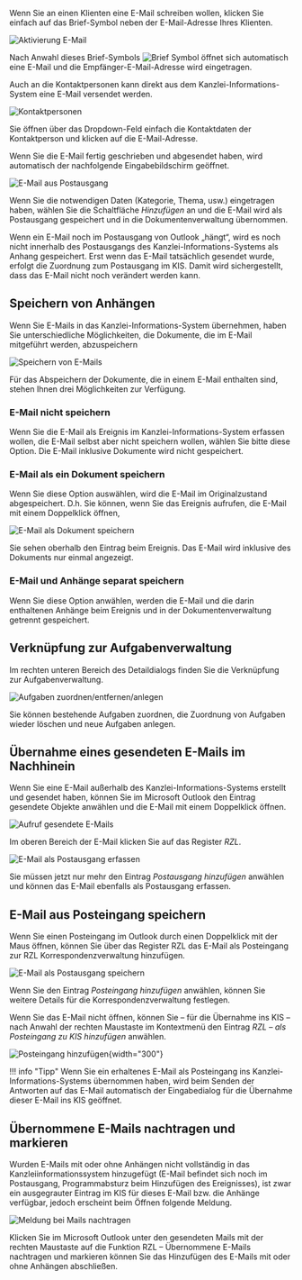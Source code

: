 Wenn Sie an einen Klienten eine E-Mail schreiben wollen, klicken Sie
einfach auf das Brief-Symbol neben der E-Mail-Adresse Ihres Klienten.

![Aktivierung E-Mail](<img/image328.png>)

Nach Anwahl dieses Brief-Symbols ![Brief Symbol](<img/image336.png>) öffnet sich automatisch eine
E-Mail und die Empfänger-E-Mail-Adresse wird eingetragen.

Auch an die Kontaktpersonen kann direkt aus dem
Kanzlei-Informations-System eine E-Mail versendet werden.

![Kontaktpersonen](<img/image337.png>)

Sie öffnen über das Dropdown-Feld einfach die Kontaktdaten der
Kontaktperson und klicken auf die E-Mail-Adresse.

Wenn Sie die E-Mail fertig geschrieben und abgesendet haben, wird
automatisch der nach­folgende Eingabebildschirm geöffnet.

![E-Mail aus Postausgang](<img/image338.png>)

Wenn Sie die notwendigen Daten (Kategorie, Thema, usw.) eingetragen
haben, wählen Sie die Schaltfläche *Hinzufügen* an und die E-Mail wird
als Postausgang gespeichert und in die Dokumentenverwaltung übernommen.

Wenn ein E-Mail noch im Postausgang von Outlook „hängt“, wird es noch
nicht innerhalb des Postausgangs des Kanzlei-Informations-Systems als
Anhang gespeichert. Erst wenn das E-Mail tatsächlich gesendet wurde,
erfolgt die Zuordnung zum Postausgang im KIS. Damit wird sichergestellt,
dass das E-Mail nicht noch verändert werden kann.

## Speichern von Anhängen

Wenn Sie E-Mails in das Kanzlei-Informations-System übernehmen, haben
Sie unter­schiedliche Möglichkeiten, die Dokumente, die im E-Mail
mitgeführt werden, abzuspeichern

![Speichern von E-Mails](<img/image339.png>)

Für das Abspeichern der Dokumente, die in einem E-Mail enthalten sind,
stehen Ihnen drei Möglichkeiten zur Verfügung.

### E-Mail nicht speichern

Wenn Sie die E-Mail als Ereignis im Kanzlei-Informations-System erfassen
wollen, die E-Mail selbst aber nicht speichern wollen, wählen Sie bitte
diese Option. Die E-Mail inklusive Dokumente wird nicht gespeichert.

### E-Mail als ein Dokument speichern

Wenn Sie diese Option auswählen, wird die E-Mail im Originalzustand
abgespeichert. D.h. Sie können, wenn Sie das Ereignis aufrufen, die
E-Mail mit einem Doppelklick öffnen,

![E-Mail als Dokument speichern](<img/image340.png>)

Sie sehen oberhalb den Eintrag beim Ereignis. Das E-Mail wird inklusive
des Dokuments nur einmal angezeigt.

### E-Mail und Anhänge separat speichern

Wenn Sie diese Option anwählen, werden die E-Mail und die darin
enthaltenen Anhänge beim Ereignis und in der Dokumentenverwaltung
getrennt gespeichert.

## Verknüpfung zur Aufgabenverwaltung

Im rechten unteren Bereich des Detaildialogs finden Sie die Verknüpfung
zur Aufgabenverwaltung.

![Aufgaben zuordnen/entfernen/anlegen](<img/image341.png>)

Sie können bestehende Aufgaben zuordnen, die Zuordnung von Aufgaben
wieder löschen und neue Aufgaben anlegen.

## Übernahme eines gesendeten E-Mails im Nachhinein

Wenn Sie eine E-Mail außerhalb des Kanzlei-Informations-Systems erstellt
und gesendet haben, können Sie im Microsoft Outlook den Eintrag
gesendete Objekte anwählen und die E-Mail mit einem Doppelklick öffnen.

![Aufruf gesendete E-Mails](<img/image342.png>)

Im oberen Bereich der E-Mail klicken Sie auf das Register *RZL*.

![E-Mail als Postausgang erfassen](<img/image343.png>)

Sie müssen jetzt nur mehr den Eintrag *Postausgang hinzufügen* anwählen
und können das E-Mail ebenfalls als Postausgang erfassen.

## E-Mail aus Posteingang speichern

Wenn Sie einen Posteingang im Outlook durch einen Doppelklick mit der
Maus öffnen, können Sie über das Register RZL das E-Mail als Posteingang
zur RZL Korrespondenzverwaltung hinzufügen.

![E-Mail als Postausgang speichern](<img/image344.png>)

Wenn Sie den Eintrag *Posteingang hinzufügen* anwählen, können Sie
weitere Details für die Korrespondenzverwaltung festlegen.

Wenn Sie das E-Mail nicht öffnen, können Sie – für die Übernahme ins KIS
– nach Anwahl der rechten Maustaste im Kontextmenü den Eintrag *RZL –*
*als Posteingang zu KIS hinzufügen* anwählen.

![Posteingang hinzufügen](<img/image345.png>){width="300"}

!!! info "Tipp"
    Wenn Sie ein erhaltenes E-Mail als Posteingang ins Kanzlei-Informations-Systems übernommen haben, wird beim Senden der Antworten auf das E-Mail automatisch der Eingabedialog für die Übernahme dieser E-Mail ins KIS geöffnet.

## Übernommene E-Mails nachtragen und markieren

Wurden E-Mails mit oder ohne Anhängen nicht vollständig in das
Kanzleiinformationssystem hinzugefügt (E-Mail befindet sich noch im
Postausgang, Programmabsturz beim Hinzufügen des Ereignisses), ist zwar
ein ausgegrauter Eintrag im KIS für dieses E-Mail bzw. die Anhänge
verfügbar, jedoch erscheint beim Öffnen folgende Meldung.

![Meldung bei Mails nachtragen](<img/image346.png>)

Klicken Sie im Microsoft Outlook unter den gesendeten Mails mit der
rechten Maustaste auf die Funktion RZL – Übernommene E-Mails nachtragen
und markieren können Sie das Hinzufügen des E-Mails mit oder ohne
Anhängen abschließen.
